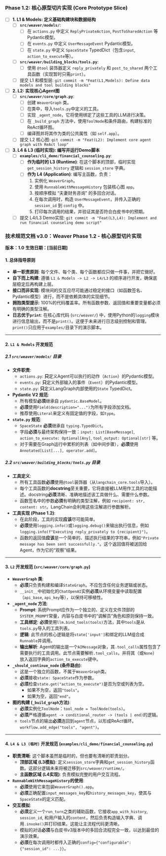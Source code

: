 ### **Phase 1.2: 核心原型切片实现 (Core Prototype Slice)**

- [ ] **1. L1 & Models: 定义基础构建块和数据结构**
    - [ ] **`src/weaver/models/`**:
        - [ ] 在 `actions.py` 中定义 `ReplyPrivateAction`, `PostToSharedAction` 等Pydantic模型。
        - [ ] 在 `events.py` 中定义 `UserMessageEvent` Pydantic模型。
        - [ ] 在 `state.py` 中定义 `SpaceState` TypedDict（包含`input`, `action_to_execute`等）。
    - [ ] **`src/weaver/building_blocks/tools.py`**:
        - [ ] 使用 `@tool` 装饰器定义 `reply_privately` 和 `post_to_shared` 两个工具函数（实现暂时只需`print`）。
    - [ ] 提交 L1 和模型层: `git commit -m "Feat(L1,Models): Define data models and tool building blocks"`

- [ ] **2. L2: 实现核心Agent图**
    - [ ] **`src/weaver/core/graph.py`**:
        - [ ] 创建 `WeaverGraph` 类。
        - [ ] 在类中，导入`tools.py`中定义的工具。
        - [ ] 实现 `_agent_node`，它将使用绑定了这些工具的LLM进行决策。
        - [ ] 在 `_build_graph` 方法中，使用`ToolNode`和条件路由，构建标准的ReAct循环图。
        - [ ] 编译图并将其作为类的公共属性（如 `self.app`）。
    - [ ] 提交 L2 核心图: `git commit -m "Feat(L2): Implement core agent graph with ReAct loop"`

- [ ] **3. L4 & L3 (临时实现): 编写并运行Demo脚本**
    - [ ] **`examples/cli_demo/financial_counseling.py`**:
        - [ ] **作为临时的 L3 (Runtime)**: 在这个脚本的顶部，临时实现 `get_session_history` 逻辑和 `session_store` 字典。
        - [ ] **作为 L4 (Application)**: 编写主函数，负责：
            1.  实例化 `WeaverGraph`。
            2.  使用 `RunnableWithMessageHistory` 包装核心图 `app`。
            3.  按顺序模拟 “夫妻财务咨询” 的多回合对话。
            4.  在每次调用时，构造 `UserMessageEvent`，并传入正确的 `session_id` 到 `config` 中。
            5.  打印每次调用的结果，并验证其是否符合白皮书中的预期。
    - [ ] 提交 L4/L3 Demo实现: `git commit -m "Feat(L3,L4): Implement and run financial counseling demo script"`

### **技术规范文档 v3.0：Weaver Phase 1.2 - 核心原型切片实现**

**版本：1.0**
**生效日期：[当前日期]**

#### **1. 总体指导原则**

*   **单一职责原则**: 每个文件、每个类、每个函数都应只做一件事，并把它做好。
*   **自下而上构建**: 遵循 `L1 & Models -> L2 -> L4/L3` 的顺序进行开发，确保底层稳定后再构建上层。
*   **接口而非实现**: 模块间的交互应尽可能通过稳定的接口（如函数签名、Pydantic模型）进行，而不是依赖具体的实现细节。
*   **拥抱类型提示**: 100%的代码覆盖率。所有函数参数、返回值和重要变量都必须有明确的类型注解。
*   **日志优于`print`**: 在核心库代码 (`src/weaver/`) 中，使用Python的`logging`模块进行信息输出，而不是`print()`。这便于未来进行日志级别控制和管理。`print()`只应用于`examples/`目录下的演示脚本。

---

#### **2. `L1 & Models` 开发规范**

##### **2.1 `src/weaver/models/` 目录**

*   **文件职责**:
    *   `actions.py`: **只**定义Agent可以执行的动作（`Action`）的Pydantic模型。
    *   `events.py`: **只**定义外部输入的事件（`Event`）的Pydantic模型。
    *   `state.py`: **只**定义LangGraph内部使用的`State` TypedDict。
*   **Pydantic V2 规范**:
    *   所有模型**必须**继承自 `pydantic.BaseModel`。
    *   **必须**使用`Field(description="...")`为所有字段添加文档。
    *   推荐使用`Literal`来定义有固定值的字段，如`type`。
*   **`state.py` 规范**:
    *   `SpaceState` **必须**继承自 `typing.TypedDict`。
    - 字段**必须**与最终架构保持一致：`input: List[BaseMessage]`, `action_to_execute: Optional[Any]`, `tool_output: Optional[str]` 等。
    *   对于需要在Graph运行中累积的列表（如中间步骤），**必须**使用`Annotated[List[...], operator.add]`。

##### **2.2 `src/weaver/building_blocks/tools.py` 目录**

*   **工具定义**:
    *   所有工具函数**必须**使用`@tool`装饰器（从`langchain_core.tools`导入）。
    *   每个工具函数的**docstring**至关重要，它将直接被LLM用作工具的功能描述。docstring**必须**清晰、准确地描述该工具做什么、需要什么参数。
    *   函数签名中的参数**必须**有明确的类型注解，例如 `recipient: str, content: str`。LangChain会利用这些注解进行参数解析。
*   **工具实现 (Phase 1.2)**:
    *   在此阶段，工具的实现**应该**尽可能简单。
    *   **必须**使用`logging.info()`或`logging.debug()`来输出执行信息，例如`logging.info(f"Executing reply_privately to {recipient}")`。
    *   函数的返回值**应该**是一个简单的、描述执行结果的字符串，例如`"Private message has been sent successfully."`。这个返回值将被送回给Agent，作为它的“观察”结果。

---

#### **3. `L2` 开发规范 (`src/weaver/core/graph.py`)**

*   **`WeaverGraph` 类**:
    *   **必须**只负责构建和编译`StateGraph`。不应包含任何业务逻辑或状态。
    *   `__init__`中初始化的`ChatOpenAI`实例**必须**从环境变量中读取配置（`api_base`, `api_key`等），以保持可移植性。
*   **`_agent_node` 方法**:
    *   **Prompt**: 系统Prompt应作为一个独立的、定义在文件顶部的`SYSTEM_PROMPT`常量，内容与白皮书中的“调解员”角色和原则保持一致。
    - **工具绑定**: **必须**使用`llm.bind_tools(tools)`方法，其中`tools`是从`tools.py`导入的工具列表。
    - **逻辑**: 此节点的核心逻辑是将`state['input']`和绑定的LLM组合成`Runnable`并调用。
    - **输出解析**: Agent的输出是一个`AIMessage`对象，其`.tool_calls`属性包含了需要执行的工具调用。此节点需要解析`.tool_calls`，并将其（或`None`）放入返回字典的`action_to_execute`键中。
*   **`_should_continue_node` (条件路由)**:
    *   这是一个独立的函数，不属于`WeaverGraph`类。
    - **必须**接收`state: SpaceState`作为参数。
    - **必须**检查`state.get("action_to_execute")`是否为空或列表为空。
        *   如果不为空，返回`"tools"`。
        *   如果为空，返回`"end"`。
*   **图的构建 (`_build_graph`方法)**:
    *   **必须**实例化`ToolNode`：`tool_node = ToolNode(tools)`。
    *   **必须**严格遵循`agent -> conditional_router -> (tools | end)`的逻辑。
    *   `tools`节点的输出**必须**连回到`agent`节点，以形成ReAct循环。`workflow.add_edge("tools", "agent")`。

---

#### **4. `L4 & L3 (临时)` 开发规范 (`examples/cli_demo/financial_counseling.py`)**

*   **职责清晰**: 这个脚本虽然是临时的，但也要有清晰的职责划分。
    *   **顶部区域 (L3模拟)**: 定义`session_store`字典和`get_session_history`函数。这部分逻辑未来将被迁移到`src/weaver/runtime/`。
    *   **主函数区域 (L4实现)**: 负责模拟完整的用户交互流程。
*   **`RunnableWithMessageHistory`的使用**:
    *   **必须**使用它来包装`WeaverGraph().app`。
    *   **必须**正确配置`input_messages_key`和`history_messages_key`，使其与`SpaceState`的定义匹配。
*   **交互模拟**:
    - **必须**定义一个`run_turn`之类的辅助函数，它接收`app_with_history`, `session_id`, 和用户输入的`content`，然后负责构造输入字典、调用`.invoke()`并打印结果。这能让主流程代码更清晰。
    - 模拟的对话**必须**与白皮书v3版本中的多回合流程完全一致，以达到最佳的演示效果。
    - **必须**在每次调用时都传入正确的`config={"configurable": {"session_id": ...}}`。